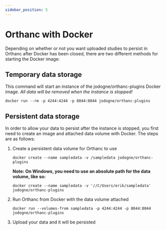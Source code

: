 ```yaml
---
sidebar_position: 5
---
```

# Orthanc with Docker

Depending on whether or not you want uploaded studies to persist in Orthanc after Docker has been closed, there are two different methods for starting the Docker image:

## Temporary data storage
This command will start an instance of the jodogne/orthanc-plugins Docker image. *All data will be removed when the instance is stopped!*

````
docker run --rm -p 4244:4244 -p 8044:8044 jodogne/orthanc-plugins
````

## Persistent data storage
In order to allow your data to persist after the instance is stopped, you first need to create an image and attached data volume with Docker. The steps are as follows:

1. Create a persistent data volume for Orthanc to use

    ````
    docker create --name sampledata -v /sampledata jodogne/orthanc-plugins
    ````

    **Note: On Windows, you need to use an absolute path for the data volume, like so:**

    ````
    docker create --name sampledata -v '//C/Users/erik/sampledata' jodogne/orthanc-plugins
    ````

2. Run Orthanc from Docker with the data volume attached

    ````
    docker run --volumes-from sampledata -p 4244:4244 -p 8044:8044 jodogne/orthanc-plugins
    ````

3. Upload your data and it will be persisted

